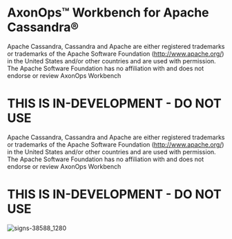 # AxonOps™ Workbench for Apache Cassandra®
Apache Cassandra, Cassandra and Apache are either registered trademarks or trademarks of the Apache Software Foundation (http://www.apache.org/) in the United States and/or other countries and are used with permission. The Apache Software Foundation has no affiliation with and does not endorse or review AxonOps Workbench


THIS IS IN-DEVELOPMENT - DO NOT USE
=======

Apache Cassandra, Cassandra and Apache are either registered trademarks or trademarks of the Apache Software Foundation (http://www.apache.org/) in the United States and/or other countries and are used with permission. The Apache Software Foundation has no affiliation with and does not endorse or review AxonOps Workbench

# THIS IS IN-DEVELOPMENT - DO NOT USE
![signs-38588_1280](https://github.com/axonops/axonops-workbench-cassandra/assets/163300/0732fa17-37c5-4509-9595-a4163337680e)

